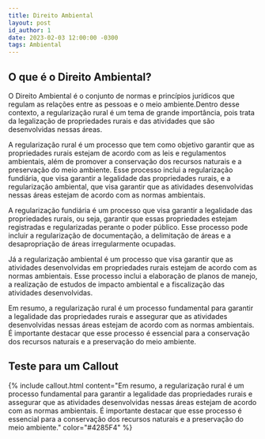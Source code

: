 ```yaml
---
title: Direito Ambiental
layout: post
id_author: 1
date: 2023-02-03 12:00:00 -0300
tags: Ambiental
---
```


## O que é o Direito Ambiental?

O Direito Ambiental é o conjunto de normas e princípios jurídicos que regulam as relações entre as pessoas e o meio ambiente.Dentro desse contexto, a regularização rural é um tema de grande importância, pois trata da legalização de propriedades rurais e das atividades que são desenvolvidas nessas áreas.

A regularização rural é um processo que tem como objetivo garantir que as propriedades rurais estejam de acordo com as leis e regulamentos ambientais, além de promover a conservação dos recursos naturais e a preservação do meio ambiente. Esse processo inclui a regularização fundiária, que visa garantir a legalidade das propriedades rurais, e a regularização ambiental, que visa garantir que as atividades desenvolvidas nessas áreas estejam de acordo com as normas ambientais.

A regularização fundiária é um processo que visa garantir a legalidade das propriedades rurais, ou seja, garantir que essas propriedades estejam registradas e regularizadas perante o poder público. Esse processo pode incluir a regularização de documentação, a delimitação de áreas e a desapropriação de áreas irregularmente ocupadas.

Já a regularização ambiental é um processo que visa garantir que as atividades desenvolvidas em propriedades rurais estejam de acordo com as normas ambientais. Esse processo inclui a elaboração de planos de manejo, a realização de estudos de impacto ambiental e a fiscalização das atividades desenvolvidas.

Em resumo, a regularização rural é um processo fundamental para garantir a legalidade das propriedades rurais e assegurar que as atividades desenvolvidas nessas áreas estejam de acordo com as normas ambientais. É importante destacar que esse processo é essencial para a conservação dos recursos naturais e a preservação do meio ambiente.

## Teste para um Callout

{% include callout.html content="Em resumo, a regularização rural é um processo fundamental para garantir a legalidade das propriedades rurais e assegurar que as atividades desenvolvidas nessas áreas estejam de acordo com as normas ambientais. É importante destacar que esse processo é essencial para a conservação dos recursos naturais e a preservação do meio ambiente." color="#4285F4" %}
